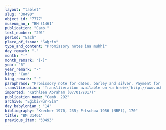 ```yaml
---
layout: "tablet"
slug: "30490"
object_id: "7777"
museum_no_: "BM 31461"
publication: "Camb."
text_number: "292"
period: "Each"
place_of_issue: "Šaḫrīn"
type_and_content: "Promissory notes ina muẖẖi"
day_remark: "-"
month: "-"
month_remark: "[-]"
year: "5"
year_remark: "-"
king: "Cam"
king_remark: "-"
paraphrase: "Promissory note for dates, barley and silver. Payment for a debt.<br /> <strong>B</strong> owes 88.1;3.0.0 kor of dates, 11.2.4.4 kor of barley (and) 4 &frac12; shekels of silver to <strong>A</strong>. The silver should be paid in Nisan (I). The full amount of barley should be delivered in one instalment according to the creditor&rsquo;s measure in Ayyār (II) at the Borsippa-canal. The full amount of dates should be delivered in one [instalment] according to the creditor&rsquo;s [measure] in Ta&scaron;rīt (VII) at the [name of the canal is broken off]. The text continues by referring to [land (?)] in Uruk [&hellip;], that the creditor took as pledge. No other creditor shall exercise any rights over the pledged objects until <strong>A</strong> has received the full repayment of his debt. A fragmentarily preserved passage refers to going on a campaign on behalf of the king (<em>alaktu &scaron;a &scaron;arri</em>)(*) and travel provisions (<em>ṣidittu</em>) [&hellip;] that have been paid for to the summoner official (<em>dēk&ucirc;</em>). The document concludes by pointing out that the (indebted) silver has been paid for the obligations to provide military equipment (<em>rikis qabli</em>) and serve as (or furnish) a replacement (<em>kutall&ucirc;tu</em>) for Cambyses&rsquo; 5<sup>th</sup> year. Witnesses.<br /> (*) <em>[ana ala]kti &scaron;a &scaron;arri, </em>Joann&egrave;s, Achemenet.<br /> &nbsp;<br /> <strong>A </strong>= Itti-Marduk-balāṭu/Nab&ucirc;-ahhē-iddin//Egibi; <strong>B </strong>= Mu&scaron;ēzib-Bēl/Zēru-iddin"
transliteration: "Transliteration available on <a href=\"http://www.achemenet.com/en/item/?/textual-sources/texts-by-languages-and-scripts/babylonian/egibi-archive/1680338\" target=\"_blank\">Achemenet</a>"
imported: "Kathleen Abraham (07/01/2017)"
publication_name: "Camb. 292"
archive: "Egibi/Nūr-Sîn"
day_babylonian_: "14"
bibliography: "Krecher 1970, 235; Petschow 1956 (NBPf), 170"
title: "BM 31461"
previous_item: "30493"
---
```

